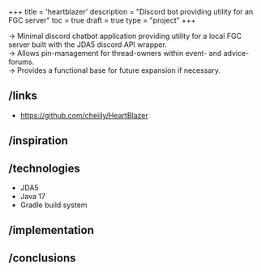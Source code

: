 +++
title = 'heartblazer'
description = "Discord bot providing utility for an FGC server"
toc = true
draft = true
type = "project"
+++

-> Minimal discord chatbot application providing utility for a local FGC server built with the JDA5 discord API wrapper. \
-> Allows pin-management for thread-owners within event- and advice-forums. \
-> Provides a functional base for future expansion if necessary.

## /links

- https://github.com/cheiily/HeartBlazer

## /inspiration



## /technologies

- JDA5
- Java 17
- Gradle build system

## /implementation

## /conclusions

